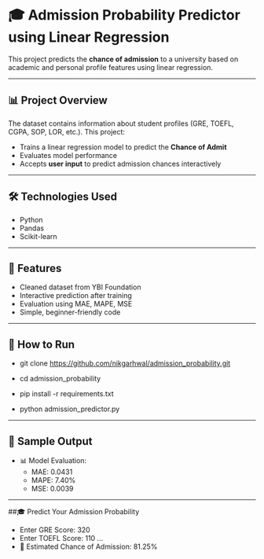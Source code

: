 # 🎓 Admission Probability Predictor using Linear Regression

This project predicts the **chance of admission** to a university based on academic and personal profile features using linear regression.

---

## 📊 Project Overview

The dataset contains information about student profiles (GRE, TOEFL, CGPA, SOP, LOR, etc.). This project:
- Trains a linear regression model to predict the **Chance of Admit**
- Evaluates model performance
- Accepts **user input** to predict admission chances interactively

---

## 🛠️ Technologies Used

- Python
- Pandas
- Scikit-learn

---

## 🧪 Features

- Cleaned dataset from YBI Foundation
- Interactive prediction after training
- Evaluation using MAE, MAPE, MSE
- Simple, beginner-friendly code

---

## 🚀 How to Run

- git clone https://github.com/nikgarhwal/admission_probability.git

- cd admission_probability

- pip install -r requirements.txt

- python admission_predictor.py

---
## 📸 Sample Output

- 📊 Model Evaluation:
  - MAE: 0.0431
  - MAPE: 7.40%
  - MSE: 0.0039

---

##🎓 Predict Your Admission Probability
- Enter GRE Score: 320
- Enter TOEFL Score: 110
...
- 🧾 Estimated Chance of Admission: 81.25%

